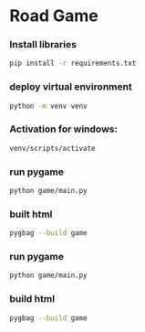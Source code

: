 # Road Game

### Install libraries 

```bash
pip install -r requirements.txt
```

### deploy virtual environment

```bash
python -m venv venv
```

### Activation for **windows**:

```bash
venv/scripts/activate
```

### run pygame

```bash
python game/main.py
```

### built html

```bash
pygbag --build game
```

### run pygame

```bash
python game/main.py
```

### build html

```bash
pygbag --build game
```